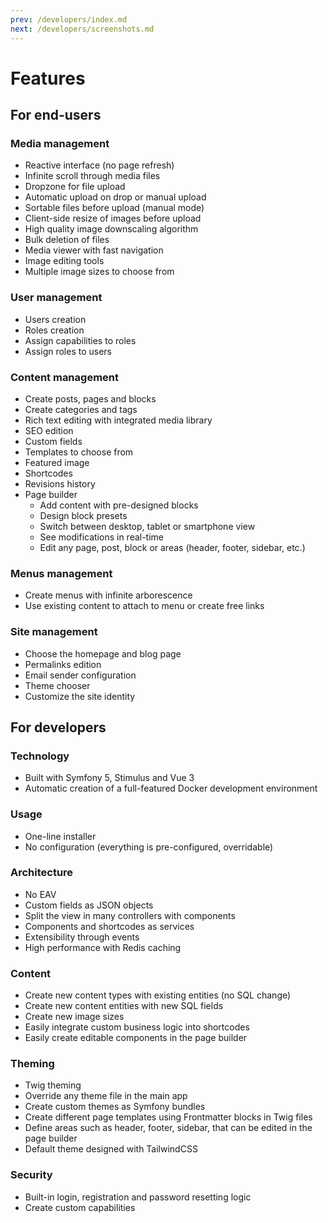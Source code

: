 ```yaml
---
prev: /developers/index.md
next: /developers/screenshots.md
---
```


# Features

## For end-users

### Media management

* Reactive interface (no page refresh)
* Infinite scroll through media files
* Dropzone for file upload
* Automatic upload on drop or manual upload
* Sortable files before upload (manual mode)
* Client-side resize of images before upload
* High quality image downscaling algorithm
* Bulk deletion of files
* Media viewer with fast navigation
* Image editing tools
* Multiple image sizes to choose from

### User management

* Users creation
* Roles creation
* Assign capabilities to roles
* Assign roles to users

### Content management

* Create posts, pages and blocks
* Create categories and tags
* Rich text editing with integrated media library
* SEO edition
* Custom fields
* Templates to choose from
* Featured image
* Shortcodes
* Revisions history
* Page builder
  * Add content with pre-designed blocks
  * Design block presets
  * Switch between desktop, tablet or smartphone view
  * See modifications in real-time
  * Edit any page, post, block or areas (header, footer, sidebar, etc.)

### Menus management

* Create menus with infinite arborescence
* Use existing content to attach to menu or create free links

### Site management

* Choose the homepage and blog page
* Permalinks edition
* Email sender configuration
* Theme chooser
* Customize the site identity


## For developers

### Technology

* Built with Symfony 5, Stimulus and Vue 3
* Automatic creation of a full-featured Docker development environment

### Usage

* One-line installer
* No configuration (everything is pre-configured, overridable)

### Architecture

* No EAV
* Custom fields as JSON objects
* Split the view in many controllers with components
* Components and shortcodes as services
* Extensibility through events
* High performance with Redis caching

### Content

* Create new content types with existing entities (no SQL change)
* Create new content entities with new SQL fields
* Create new image sizes
* Easily integrate custom business logic into shortcodes
* Easily create editable components in the page builder

### Theming

* Twig theming
* Override any theme file in the main app
* Create custom themes as Symfony bundles
* Create different page templates using Frontmatter blocks in Twig files
* Define areas such as header, footer, sidebar, that can be edited in the page builder
* Default theme designed with TailwindCSS

### Security

* Built-in login, registration and password resetting logic
* Create custom capabilities
